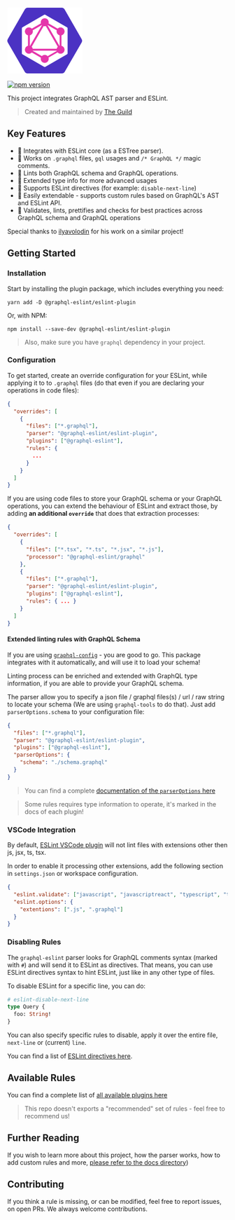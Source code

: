 <p align="left">
  <img height="150" src="./logo.png">
</p>

[![npm version](https://badge.fury.io/js/%40graphql-eslint%2Feslint-plugin.svg)](https://badge.fury.io/js/%40graphql-eslint%2Feslint-plugin)

This project integrates GraphQL AST parser and ESLint.

> Created and maintained by [The Guild](http://the-guild.dev/)

## Key Features

- 🚀 Integrates with ESLint core (as a ESTree parser).
- 🚀 Works on `.graphql` files, `gql` usages and `/* GraphQL */` magic comments.
- 🚀 Lints both GraphQL schema and GraphQL operations.
- 🚀 Extended type info for more advanced usages
- 🚀 Supports ESLint directives (for example: `disable-next-line`)
- 🚀 Easily extendable - supports custom rules based on GraphQL's AST and ESLint API.
- 🚀 Validates, lints, prettifies and checks for best practices across GraphQL schema and GraphQL operations

Special thanks to [ilyavolodin](https://github.com/ilyavolodin) for his work on a similar project!

## Getting Started

### Installation

Start by installing the plugin package, which includes everything you need:

```
yarn add -D @graphql-eslint/eslint-plugin
```

Or, with NPM:

```
npm install --save-dev @graphql-eslint/eslint-plugin
```

> Also, make sure you have `graphql` dependency in your project.

### Configuration

To get started, create an override configuration for your ESLint, while applying it to to `.graphql` files (do that even if you are declaring your operations in code files):

```json
{
  "overrides": [
    {
      "files": ["*.graphql"],
      "parser": "@graphql-eslint/eslint-plugin",
      "plugins": ["@graphql-eslint"],
      "rules": {
        ...
      }
    }
  ]
}
```

If you are using code files to store your GraphQL schema or your GraphQL operations, you can extend the behaviour of ESLint and extract those, by adding **an additional `override`** that does that extraction processes:

```json
{
  "overrides": [
    {
      "files": ["*.tsx", "*.ts", "*.jsx", "*.js"],
      "processor": "@graphql-eslint/graphql"
    },
    {
      "files": ["*.graphql"],
      "parser": "@graphql-eslint/eslint-plugin",
      "plugins": ["@graphql-eslint"],
      "rules": { ... }
    }
  ]
}
```

#### Extended linting rules with GraphQL Schema

If you are using [`graphql-config`](https://graphql-config.com/) - you are good to go. This package integrates with it automatically, and will use it to load your schema!

Linting process can be enriched and extended with GraphQL type information, if you are able to provide your GraphQL schema.

The parser allow you to specify a json file / graphql files(s) / url / raw string to locate your schema (We are using `graphql-tools` to do that). Just add `parserOptions.schema` to your configuration file:

```json
{
  "files": ["*.graphql"],
  "parser": "@graphql-eslint/eslint-plugin",
  "plugins": ["@graphql-eslint"],
  "parserOptions": {
    "schema": "./schema.graphql"
  }
}
```

> You can find a complete [documentation of the `parserOptions` here](./docs/parser-options.md)

> Some rules requires type information to operate, it's marked in the docs of each plugin!

### VSCode Integration

By default, [ESLint VSCode plugin](https://marketplace.visualstudio.com/items?itemName=dbaeumer.vscode-eslint) will not lint files with extensions other then js, jsx, ts, tsx.

In order to enable it processing other extensions, add the following section in `settings.json` or workspace configuration.

```json
{
  "eslint.validate": ["javascript", "javascriptreact", "typescript", "typescriptreact", "graphql"],
  "eslint.options": {
    "extentions": [".js", ".graphql"]
  }
}
```

### Disabling Rules

The `graphql-eslint` parser looks for GraphQL comments syntax (marked with `#`) and will send it to ESLint as directives. That means, you can use ESLint directives syntax to hint ESLint, just like in any other type of files.

To disable ESLint for a specific line, you can do:

```graphql
# eslint-disable-next-line
type Query {
  foo: String!
}
```

You can also specify specific rules to disable, apply it over the entire file, `next-line` or (current) `line`.

You can find a list of [ESLint directives here](https://eslint.org/docs/2.13.1/user-guide/configuring#disabling-rules-with-inline-comments).

## Available Rules

You can find a complete list of [all available plugins here](./docs/README.md)

> This repo doesn't exports a "recommended" set of rules - feel free to recommend us!

## Further Reading

If you wish to learn more about this project, how the parser works, how to add custom rules and more, [please refer to the docs directory](./docs/README.md))

## Contributing

If you think a rule is missing, or can be modified, feel free to report issues, on open PRs. We always welcome contributions.

